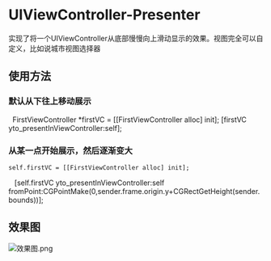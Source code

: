 # UIViewController-Presenter
实现了将一个UIViewController从底部慢慢向上滑动显示的效果。视图完全可以自定义，比如说城市视图选择器

## 使用方法

### 默认从下往上移动展示

   FirstViewController *firstVC = [[FirstViewController alloc] init];
   [firstVC yto_presentInViewController:self];  
    
### 从某一点开始展示，然后逐渐变大
    self.firstVC = [[FirstViewController alloc] init];
    [self.firstVC yto_presentInViewController:self fromPoint:CGPointMake(0,sender.frame.origin.y+CGRectGetHeight(sender.bounds))];


## 效果图

![效果图.png](http://upload-images.jianshu.io/upload_images/6644906-d6154d1798dee1f6.png?imageMogr2/auto-orient/strip%7CimageView2/2/w/1240)

